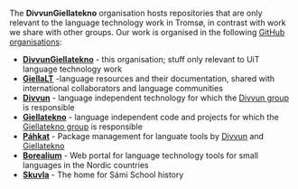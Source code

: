 The **DivvunGiellatekno** organisation hosts repositories that are only relevant to the language technology work in Tromsø, in contrast with work we share with other groups. Our work is organised in the following [GitHub organisations](https://docs.github.com/en/organizations/collaborating-with-groups-in-organizations/about-organizations):

- **[DivvunGiellatekno](https://github.com/divvungiellatekno)** - this organisation; stuff only relevant to UiT language technology work
- **[GiellaLT](https://github.com/giellalt)** -language resources and their documentation, shared with international collaborators and language communities
- **[Divvun](https://github.com/divvun)** - language independent technology for which the [Divvun group](https://divvun.no) is responsible
- **[Giellatekno](https://github.com/giellatekno)** - language independent code and projects for which the [Giellatekno group](https://giellatekno.uit.no) is responsible
- **[Páhkat](https://github.com/pahkat)** - Package management for languate tools by [Divvun](https://divvun.no) and [Giellatekno](https://giellatekno.uit.no)
- **[Borealium](https://github.com/borealium)** - Web portal for language technology tools for small languages in the Nordic countries
- **[Skuvla](https://github.com/skuvla)** - The home for Sámi School history
